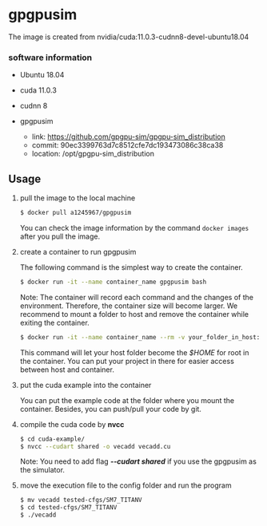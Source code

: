 # gpgpusim

The image is created from nvidia/cuda:11.0.3-cudnn8-devel-ubuntu18.04

### software information

* Ubuntu 18.04
* cuda 11.0.3 

* cudnn 8

* gpgpusim
  * link: https://github.com/gpgpu-sim/gpgpu-sim_distribution
  * commit: 90ec3399763d7c8512cfe7dc193473086c38ca38
  * location: /opt/gpgpu-sim_distribution

## Usage 

1. pull the image to the local machine

   ```bash
   $ docker pull a1245967/gpgpusim
   ```

   You can check the image information by the command  `docker images` after you pull the image.

   

2. create a container to run gpgpusim

   The following command is the simplest way to create the container.

   ```bash
   $ docker run -it --name container_name gpgpusim bash
   ```

   Note: The container will record each command and the changes of the environment. Therefore, the container size will become larger. We recommend to mount a folder to host and remove the container while exiting the container.

   ```bash
   $ docker run -it --name container_name --rm -v your_folder_in_host:/root gpgpusim bash
   ```

   This command will let your host folder become the *$HOME* for root in the container. You can put your project in there for easier access between host and container.

   

3. put the cuda example into the container

   You can put the example code at the folder where you mount the container. Besides, you can push/pull your code by git.

   

4. compile the cuda code by **nvcc**

   ```bash
   $ cd cuda-example/
   $ nvcc --cudart shared -o vecadd vecadd.cu
   ```

   Note: You need to add flag ***--cudart shared***  if you use the gpgpusim as the simulator.  

5. move the execution file to the config folder and run the program

   ```bash
   $ mv vecadd tested-cfgs/SM7_TITANV
   $ cd tested-cfgs/SM7_TITANV
   $ ./vecadd
   ```

   
